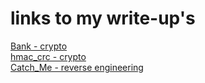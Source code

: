 links to my write-up's
======== 

[Bank - crypto](https://github.com/raccoons-team/ctf/tree/master/2016-02-20-internetwache-ctf/crypto90)  
[hmac_crc - crypto](https://github.com/raccoons-team/ctf/tree/master/2016-03-07-boston-key-party-ctf/crypto_5_hmac_crc)  
[Catch_Me - reverse engineering](https://github.com/raccoons-team/ctf/tree/master/2016-05-07-asis-ctf-quals/catch_me)  